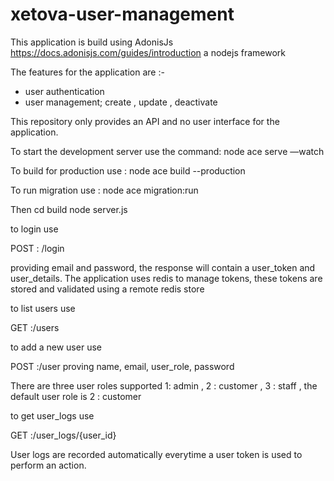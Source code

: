 # xetova-user-management


This application is build using AdonisJs https://docs.adonisjs.com/guides/introduction a nodejs framework

The features for the application are :-

- user authentication
- user management; create , update , deactivate

This repository only provides an API and no user interface for the application.

To start the development server use the command:  node ace serve —watch

To build for production use : node ace build --production

To run migration use : node ace migration:run

Then cd build
node server.js

to login use 

POST : /login

providing email and password, the response will contain a user_token and user_details. The application uses redis to manage tokens, these tokens are stored and validated using a remote redis store

to list users use

GET :/users

to add a new user use

POST :/user proving name, email, user_role, password

There are three user roles supported 1: admin , 2 : customer , 3 : staff , the default user role is 2 : customer

to get user_logs use

GET :/user_logs/{user_id}

User logs are recorded automatically everytime a user token is used to perform an action.
